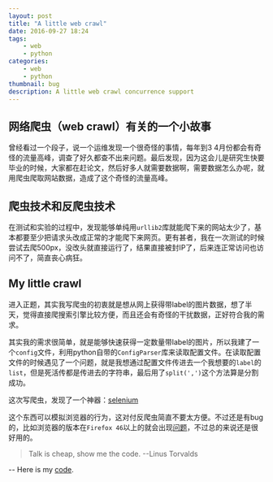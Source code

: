 ```yaml
---
layout: post
title: "A little web crawl"
date: 2016-09-27 18:24
tags: 
    - web
    - python
categories: 
    - web
    - python
thumbnail: bug
description: A little web crawl concurrence support
---
```


## 网络爬虫（web crawl）有关的一个小故事

曾经看过一个段子，说一个运维发现一个很奇怪的事情，每年到3 4月份都会有奇怪的流量高峰，调查了好久都查不出来问题。最后发现，因为这会儿是研究生快要毕业的时候，大家都在赶论文，然后好多人就需要数据啊，需要数据怎么办呢，就用爬虫爬取网站数据，造成了这个奇怪的流量高峰。

## 爬虫技术和反爬虫技术

在测试和实验的过程中，发现能够单纯用`urllib2`库就能爬下来的网站太少了，基本都要至少把请求头改成正常的才能爬下来网页。更有甚者，我在一次测试的时候尝试去爬500px，没改头就直接运行了，结果直接被封IP了，后来连正常访问也访问不了，简直丧心病狂。

## My little crawl

进入正题，其实我写爬虫的初衷就是想从网上获得带label的图片数据，想了半天，觉得直接爬搜索引擎比较方便，而且还会有奇怪的干扰数据，正好符合我的需求。

其实我的需求很简单，就是能够快速获得一定数量带label的图片，所以我建了一个`config`文件，利用python自带的`ConfigParser`库来读取配置文件。在读取配置文件的时候遇见了一个问题，就是我想通过配置文件传进去一个我想要的`label`的`list`，但是死活传都是传进去的字符串，最后用了`split(',')`这个方法算是分割成功。

这次写爬虫，发现了一个神器：[selenium](https://github.com/SeleniumHQ/selenium)

这个东西可以模拟浏览器的行为，这对付反爬虫简直不要太方便。不过还是有bug的，比如浏览器的版本在`Firefox 46`以上的就会出现[问题](https://github.com/SeleniumHQ/selenium/issues/2645)，不过总的来说还是很好用的。

> Talk is cheap, show me the code. --Linus Torvalds

-- Here is my [code](https://github.com/firiceguo/get-img).
